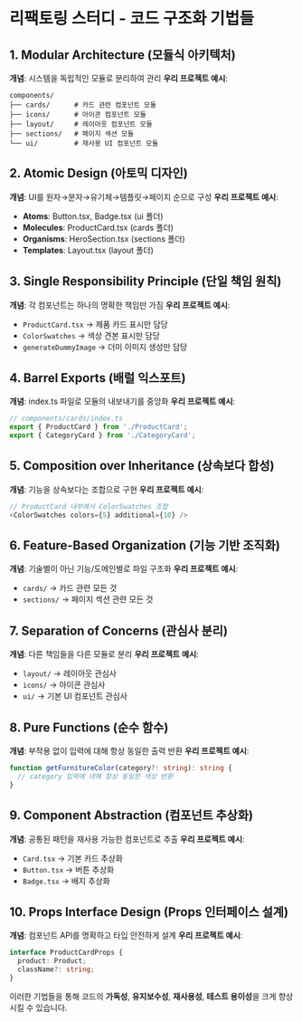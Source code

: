 # 리팩토링 스터디 - 코드 구조화 기법들

## 1. **Modular Architecture (모듈식 아키텍처)**
**개념**: 시스템을 독립적인 모듈로 분리하여 관리
**우리 프로젝트 예시**: 
```
components/
├── cards/      # 카드 관련 컴포넌트 모듈
├── icons/      # 아이콘 컴포넌트 모듈  
├── layout/     # 레이아웃 컴포넌트 모듈
├── sections/   # 페이지 섹션 모듈
└── ui/         # 재사용 UI 컴포넌트 모듈
```

## 2. **Atomic Design (아토믹 디자인)**
**개념**: UI를 원자→분자→유기체→템플릿→페이지 순으로 구성
**우리 프로젝트 예시**:
- **Atoms**: Button.tsx, Badge.tsx (ui 폴더)
- **Molecules**: ProductCard.tsx (cards 폴더)
- **Organisms**: HeroSection.tsx (sections 폴더)
- **Templates**: Layout.tsx (layout 폴더)

## 3. **Single Responsibility Principle (단일 책임 원칙)**
**개념**: 각 컴포넌트는 하나의 명확한 책임만 가짐
**우리 프로젝트 예시**:
- `ProductCard.tsx` → 제품 카드 표시만 담당
- `ColorSwatches` → 색상 견본 표시만 담당
- `generateDummyImage` → 더미 이미지 생성만 담당

## 4. **Barrel Exports (배럴 익스포트)**
**개념**: index.ts 파일로 모듈의 내보내기를 중앙화
**우리 프로젝트 예시**:
```typescript
// components/cards/index.ts
export { ProductCard } from './ProductCard';
export { CategoryCard } from './CategoryCard';
```

## 5. **Composition over Inheritance (상속보다 합성)**
**개념**: 기능을 상속보다는 조합으로 구현
**우리 프로젝트 예시**:
```typescript
// ProductCard 내부에서 ColorSwatches 조합
<ColorSwatches colors={5} additional={10} />
```

## 6. **Feature-Based Organization (기능 기반 조직화)**
**개념**: 기술별이 아닌 기능/도메인별로 파일 구조화
**우리 프로젝트 예시**:
- `cards/` → 카드 관련 모든 것
- `sections/` → 페이지 섹션 관련 모든 것

## 7. **Separation of Concerns (관심사 분리)**
**개념**: 다른 책임들을 다른 모듈로 분리
**우리 프로젝트 예시**:
- `layout/` → 레이아웃 관심사
- `icons/` → 아이콘 관심사  
- `ui/` → 기본 UI 컴포넌트 관심사

## 8. **Pure Functions (순수 함수)**
**개념**: 부작용 없이 입력에 대해 항상 동일한 출력 반환
**우리 프로젝트 예시**:
```typescript
function getFurnitureColor(category?: string): string {
  // category 입력에 대해 항상 동일한 색상 반환
}
```

## 9. **Component Abstraction (컴포넌트 추상화)**
**개념**: 공통된 패턴을 재사용 가능한 컴포넌트로 추출
**우리 프로젝트 예시**:
- `Card.tsx` → 기본 카드 추상화
- `Button.tsx` → 버튼 추상화
- `Badge.tsx` → 배지 추상화

## 10. **Props Interface Design (Props 인터페이스 설계)**
**개념**: 컴포넌트 API를 명확하고 타입 안전하게 설계
**우리 프로젝트 예시**:
```typescript
interface ProductCardProps {
  product: Product;
  className?: string;
}
```

이러한 기법들을 통해 코드의 **가독성**, **유지보수성**, **재사용성**, **테스트 용이성**을 크게 향상시킬 수 있습니다.